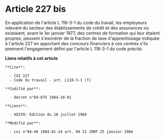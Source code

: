 # Article 227 bis

En application de l'article L 118-3-1 du code du travail, les employeurs relevant du secteur des établissements de crédit et
des assurances où existaient, avant le 1er janvier 1977, des centres de formation qui leur étaient propres, peuvent
s'exonérer de la fraction de taxe d'apprentissage indiquée à l'article 227 en apportant des concours financiers à ces centres
s'ils prennent l'engagement défini par l'article L 118-3-1 du code précité.

**Liens relatifs à cet article**

	**Cite**:

	  - CGI 227
	  - Code du travail - art. L118-3-1 (T)

	**Codifié par**:

	  - Décret n°84-875 1984-10-01

	**Liens**:

	  - HISTO: Edition du 20 juillet 1984

	**Modifié par**:

	  - Loi n°84-46 1984-01-24 art. 94 II JORF 25 janvier 1984

